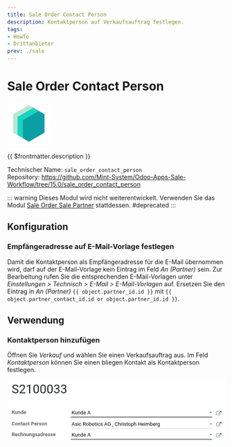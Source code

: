 ```yaml
---
title: Sale Order Contact Person
description: Kontaktperson auf Verkaufsauftrag festlegen. 
tags:
- HowTo
- Drittanbieter
prev: ./sale
---
```

# Sale Order Contact Person
![icon_oms_box](attachments/icons_odoo_mint_system.png)

{{ $frontmatter.description }}

Technischer Name: `sale_order_contact_person`\
Repository: <https://github.com/Mint-System/Odoo-Apps-Sale-Workflow/tree/15.0/sale_order_contact_person>

::: warning
Dieses Modul wird nicht weiterentwickelt. Verwenden Sie das Modul [Sale Order Sale Partner](Sale%20Order%20Sale%20Partner.md) stattdessen. 
#deprecated 
:::

## Konfiguration

### Empfängeradresse auf E-Mail-Vorlage festlegen

Damit die Kontaktperson als Empfängeradresse für die E-Mail übernommen wird, darf auf der E-Mail-Vorlage kein Eintrag im Feld *An (Partner)* sein. Zur Bearbeitung rufen Sie die entsprechenden E-Mail-Vorlagen unter *Einstellungen > Technisch > E-Mail > E-Mail-Vorlagen* auf. Ersetzen Sie den Eintrag in *An (Partner)* `{{ object.partner_id.id }}` mit `{{ object.partner_contact_id.id or object.partner_id.id }}`.

## Verwendung

### Kontaktperson hinzufügen

Öffnen Sie *Verkauf* und wählen Sie einen Verkaufsauftrag aus. Im Feld *Kontaktperson* können Sie einen bliegen Kontakt als Kontaktperson festlegen.

![](attachments/Sale%20Order%20Contact%20Person%20Beispiel.png)
